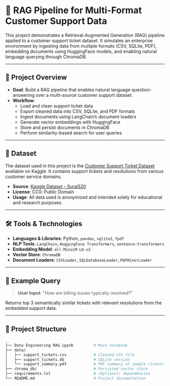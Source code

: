 # 🧾 RAG Pipeline for Multi-Format Customer Support Data

This project demonstrates a Retrieval-Augmented Generation (RAG) pipeline applied to a customer support ticket dataset. It simulates an enterprise environment by ingesting data from multiple formats (CSV, SQLite, PDF), embedding documents using HuggingFace models, and enabling natural language querying through ChromaDB.

---

## 📌 Project Overview

- **Goal**: Build a RAG pipeline that enables natural language question-answering over a multi-source customer support dataset.
- **Workflow**:
  - Load and clean support ticket data
  - Export cleaned data into CSV, SQLite, and PDF formats
  - Ingest documents using LangChain’s document loaders
  - Generate vector embeddings with HuggingFace
  - Store and persist documents in ChromaDB
  - Perform similarity-based search for user queries

---

## 📂 Dataset

The dataset used in this project is the [Customer Support Ticket Dataset](https://www.kaggle.com/datasets/suraj520/customer-support-ticket-dataset) available on Kaggle. It contains support tickets and resolutions from various customer service domains.

- **Source**: [Kaggle Dataset – Suraj520](https://www.kaggle.com/datasets/suraj520/customer-support-ticket-dataset)  
- **License**: CC0: Public Domain  
- **Usage**: All data used is anonymized and intended solely for educational and research purposes.

---

## 🛠️ Tools & Technologies

- **Languages & Libraries**: Python, `pandas`, `sqlite3`, `fpdf`
- **NLP Tools**: `LangChain`, `HuggingFace Transformers`, `sentence-transformers`
- **Embedding Model**: `all-MiniLM-L6-v2`
- **Vector Store**: `ChromaDB`
- **Document Loaders**: `CSVLoader`, `SQLDatabaseLoader`, `PDFMinerLoader`

---

## 🧪 Example Query

> **User Input**: "How are billing issues typically resolved?"

Returns top 3 semantically similar tickets with relevant resolutions from the embedded support data.

---

## 📁 Project Structure

```bash
.
├── Data Engineering RAG.ipynb         # Main notebook
├── data/
│   ├── support_tickets.csv            # Cleaned CSV file
│   ├── support_tickets.db             # SQLite version
│   └── support_summary.pdf            # PDF summary of sample tickets
├── chroma_db/                         # Persisted vector store
├── requirements.txt                   # (Optional) dependencies
└── README.md                          # Project documentation
